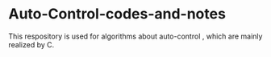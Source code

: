 # Auto-Control-codes-and-notes
This respository is used for algorithms about auto-control , which are mainly realized by C.
